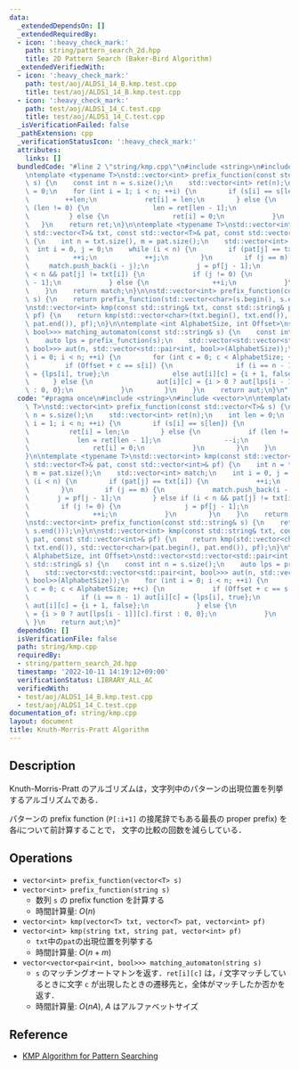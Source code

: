 ```yaml
---
data:
  _extendedDependsOn: []
  _extendedRequiredBy:
  - icon: ':heavy_check_mark:'
    path: string/pattern_search_2d.hpp
    title: 2D Pattern Search (Baker-Bird Algorithm)
  _extendedVerifiedWith:
  - icon: ':heavy_check_mark:'
    path: test/aoj/ALDS1_14_B.kmp.test.cpp
    title: test/aoj/ALDS1_14_B.kmp.test.cpp
  - icon: ':heavy_check_mark:'
    path: test/aoj/ALDS1_14_C.test.cpp
    title: test/aoj/ALDS1_14_C.test.cpp
  _isVerificationFailed: false
  _pathExtension: cpp
  _verificationStatusIcon: ':heavy_check_mark:'
  attributes:
    links: []
  bundledCode: "#line 2 \"string/kmp.cpp\"\n#include <string>\n#include <vector>\n\
    \ntemplate <typename T>\nstd::vector<int> prefix_function(const std::vector<T>&\
    \ s) {\n    const int n = s.size();\n    std::vector<int> ret(n);\n    int len\
    \ = 0;\n    for (int i = 1; i < n; ++i) {\n        if (s[i] == s[len]) {\n   \
    \         ++len;\n            ret[i] = len;\n        } else {\n            if\
    \ (len != 0) {\n                len = ret[len - 1];\n                --i;\n  \
    \          } else {\n                ret[i] = 0;\n            }\n        }\n \
    \   }\n    return ret;\n}\n\ntemplate <typename T>\nstd::vector<int> kmp(const\
    \ std::vector<T>& txt, const std::vector<T>& pat, const std::vector<int>& pf)\
    \ {\n    int n = txt.size(), m = pat.size();\n    std::vector<int> match;\n  \
    \  int i = 0, j = 0;\n    while (i < n) {\n        if (pat[j] == txt[i]) {\n \
    \           ++i;\n            ++j;\n        }\n        if (j == m) {\n       \
    \     match.push_back(i - j);\n            j = pf[j - 1];\n        } else if (i\
    \ < n && pat[j] != txt[i]) {\n            if (j != 0) {\n                j = pf[j\
    \ - 1];\n            } else {\n                ++i;\n            }\n        }\n\
    \    }\n    return match;\n}\n\nstd::vector<int> prefix_function(const std::string&\
    \ s) {\n    return prefix_function(std::vector<char>(s.begin(), s.end()));\n}\n\
    \nstd::vector<int> kmp(const std::string& txt, const std::string& pat, const std::vector<int>&\
    \ pf) {\n    return kmp(std::vector<char>(txt.begin(), txt.end()), std::vector<char>(pat.begin(),\
    \ pat.end()), pf);\n}\n\ntemplate <int AlphabetSize, int Offset>\nstd::vector<std::vector<std::pair<int,\
    \ bool>>> matching_automaton(const std::string& s) {\n    const int n = s.size();\n\
    \    auto lps = prefix_function(s);\n    std::vector<std::vector<std::pair<int,\
    \ bool>>> aut(n, std::vector<std::pair<int, bool>>(AlphabetSize));\n    for (int\
    \ i = 0; i < n; ++i) {\n        for (int c = 0; c < AlphabetSize; ++c) {\n   \
    \         if (Offset + c == s[i]) {\n                if (i == n - 1) aut[i][c]\
    \ = {lps[i], true};\n                else aut[i][c] = {i + 1, false};\n      \
    \      } else {\n                aut[i][c] = {i > 0 ? aut[lps[i - 1]][c].first\
    \ : 0, 0};\n            }\n        }\n    }\n    return aut;\n}\n"
  code: "#pragma once\n#include <string>\n#include <vector>\n\ntemplate <typename\
    \ T>\nstd::vector<int> prefix_function(const std::vector<T>& s) {\n    const int\
    \ n = s.size();\n    std::vector<int> ret(n);\n    int len = 0;\n    for (int\
    \ i = 1; i < n; ++i) {\n        if (s[i] == s[len]) {\n            ++len;\n  \
    \          ret[i] = len;\n        } else {\n            if (len != 0) {\n    \
    \            len = ret[len - 1];\n                --i;\n            } else {\n\
    \                ret[i] = 0;\n            }\n        }\n    }\n    return ret;\n\
    }\n\ntemplate <typename T>\nstd::vector<int> kmp(const std::vector<T>& txt, const\
    \ std::vector<T>& pat, const std::vector<int>& pf) {\n    int n = txt.size(),\
    \ m = pat.size();\n    std::vector<int> match;\n    int i = 0, j = 0;\n    while\
    \ (i < n) {\n        if (pat[j] == txt[i]) {\n            ++i;\n            ++j;\n\
    \        }\n        if (j == m) {\n            match.push_back(i - j);\n     \
    \       j = pf[j - 1];\n        } else if (i < n && pat[j] != txt[i]) {\n    \
    \        if (j != 0) {\n                j = pf[j - 1];\n            } else {\n\
    \                ++i;\n            }\n        }\n    }\n    return match;\n}\n\
    \nstd::vector<int> prefix_function(const std::string& s) {\n    return prefix_function(std::vector<char>(s.begin(),\
    \ s.end()));\n}\n\nstd::vector<int> kmp(const std::string& txt, const std::string&\
    \ pat, const std::vector<int>& pf) {\n    return kmp(std::vector<char>(txt.begin(),\
    \ txt.end()), std::vector<char>(pat.begin(), pat.end()), pf);\n}\n\ntemplate <int\
    \ AlphabetSize, int Offset>\nstd::vector<std::vector<std::pair<int, bool>>> matching_automaton(const\
    \ std::string& s) {\n    const int n = s.size();\n    auto lps = prefix_function(s);\n\
    \    std::vector<std::vector<std::pair<int, bool>>> aut(n, std::vector<std::pair<int,\
    \ bool>>(AlphabetSize));\n    for (int i = 0; i < n; ++i) {\n        for (int\
    \ c = 0; c < AlphabetSize; ++c) {\n            if (Offset + c == s[i]) {\n   \
    \             if (i == n - 1) aut[i][c] = {lps[i], true};\n                else\
    \ aut[i][c] = {i + 1, false};\n            } else {\n                aut[i][c]\
    \ = {i > 0 ? aut[lps[i - 1]][c].first : 0, 0};\n            }\n        }\n   \
    \ }\n    return aut;\n}"
  dependsOn: []
  isVerificationFile: false
  path: string/kmp.cpp
  requiredBy:
  - string/pattern_search_2d.hpp
  timestamp: '2022-10-11 14:19:12+09:00'
  verificationStatus: LIBRARY_ALL_AC
  verifiedWith:
  - test/aoj/ALDS1_14_B.kmp.test.cpp
  - test/aoj/ALDS1_14_C.test.cpp
documentation_of: string/kmp.cpp
layout: document
title: Knuth-Morris-Pratt Algorithm
---
```


## Description

Knuth-Morris-Pratt のアルゴリズムは，文字列中のパターンの出現位置を列挙するアルゴリズムである．

パターンの prefix function (`P[:i+1]` の接尾辞でもある最長の proper prefix) を各$i$について前計算することで， 文字の比較の回数を減らしている．

## Operations

- `vector<int> prefix_function(vector<T> s)`
- `vector<int> prefix_function(string s)`
    - 数列 `s` の prefix function を計算する
    - 時間計算量: $O(n)$
- `vector<int> kmp(vector<T> txt, vector<T> pat, vector<int> pf)`
- `vector<int> kmp(string txt, string pat, vector<int> pf)`
    - `txt`中の`pat`の出現位置を列挙する
    - 時間計算量: $O(n + m)$
- `vector<vector<pair<int, bool>>> matching_automaton(string s)`
    - `s` のマッチングオートマトンを返す．`ret[i][c]` は，$i$ 文字マッチしているときに文字 `c` が出現したときの遷移先と，全体がマッチしたか否かを返す．
    - 時間計算量: $O(nA)$, $A$ はアルファベットサイズ

## Reference

- [KMP Algorithm for Pattern Searching](https://www.geeksforgeeks.org/kmp-algorithm-for-pattern-searching/)